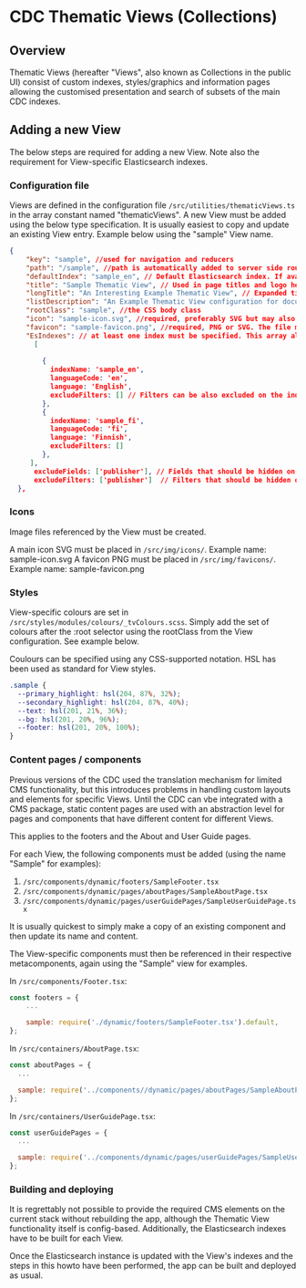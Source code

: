 # CDC Thematic Views (Collections)

## Overview

Thematic Views (hereafter "Views", also known as Collections in the public UI) consist of custom indexes, styles/graphics and information pages allowing the customised presentation and search of subsets of the main CDC indexes.

## Adding a new View

The below steps are required for adding a new View. Note also the requirement for View-specific Elasticsearch indexes.

### Configuration file

Views are defined in the configuration file `/src/utilities/thematicViews.ts` in the array constant named "thematicViews". A new View must be added using the below type specification. It is usually easiest to copy and update an existing View entry. Example below using the "sample" View name.

```json
{
    "key": "sample", //used for navigation and reducers
    "path": "/sample", //path is automatically added to server side routing. If root ("/"), sets the View as the default view for the current instance.
    "defaultIndex": "sample_en", // Default Elasticsearch index. If available, English should be default.
    "title": "Sample Thematic View", // Used in page titles and logo heading
    "longTitle": "An Interesting Example Thematic View", // Expanded title, used on the Collections page
    "listDescription": "An Example Thematic View configuration for documentation purposes",  // used on the Collections overview page
    "rootClass": "sample", //the CSS body class
    "icon": "sample-icon.svg", //required, preferably SVG but may also be PNG. The file must be placed in `/src/img/icons/`
    "favicon": "sample-favicon.png", //required, PNG or SVG. The file must be placed in `/src/img/favicons/`
    "EsIndexes": // at least one index must be specified. This array also controls the language selector (index switcher)
      [
      
        {
          indexName: 'sample_en',
          languageCode: 'en',
          language: 'English',
          excludeFilters: [] // Filters can be also excluded on the index level, see excludeFilters[] for the View level below
        },
        {
          indexName: 'sample_fi',
          languageCode: 'fi',
          language: 'Finnish',
          excludeFilters: []
        },
     ],
      excludeFields: ['publisher'], // Fields that should be hidden on the detail page. Use (almost) any field names as specified in the return statement of getStudyModel() in common/metadata.ts. See also src/components/Detail.tsx.
      excludeFilters: ['publisher']  // Filters that should be hidden on the search page. Use any of the following:  "topic", "keywords", "publisher", "country", "collectionYear", "timeMethod", "timeMethodCV". See also src/containers/SearchPage.tsx.
  },
```

### Icons

Image files referenced by the View must be created.

A main icon SVG must be placed in `/src/img/icons/`. Example name: sample-icon.svg
A favicon PNG  must be placed in `/src/img/favicons/`. Example name: sample-favicon.png

### Styles

View-specific colours are set in `/src/styles/modules/colours/_tvColours.scss`. Simply add the set of colours after the :root selector using the rootClass from the View configuration. See example below.

Coulours can be specified using any CSS-supported notation. HSL has been used as standard for View styles.

```css
.sample {
  --primary_highlight: hsl(204, 87%, 32%);
  --secondary_highlight: hsl(204, 87%, 40%);
  --text: hsl(201, 21%, 36%);
  --bg: hsl(201, 20%, 96%);
  --footer: hsl(201, 20%, 100%);
}
```

### Content pages / components

Previous versions of the CDC used the translation mechanism for limited CMS functionality, but this introduces problems in handling custom layouts and elements for specific Views.
Until the CDC can vbe integrated with a CMS package, static content pages are used with an abstraction level for pages and components that have different content for different Views.

This applies to the footers and the About and User Guide pages.

For each View, the following components must be added (using the name "Sample" for examples):

1. `/src/components/dynamic/footers/SampleFooter.tsx`
2. `/src/components/dynamic/pages/aboutPages/SampleAboutPage.tsx`
3. `/src/components/dynamic/pages/userGuidePages/SampleUserGuidePage.tsx`

It is usually quickest to simply make a copy of an existing component and then update its name and content.


The View-specific components must then be referenced in their respective metacomponents, again using the "Sample" view for examples.

In `/src/components/Footer.tsx`:

```jsx
const footers = {
    ...

    sample: require('./dynamic/footers/SampleFooter.tsx').default,
};
```


In `/src/containers/AboutPage.tsx`:

```jsx
const aboutPages = {
  ...

  sample: require('../components//dynamic/pages/aboutPages/SampleAboutPage.tsx').default,
};
```

In `/src/containers/UserGuidePage.tsx`:

```jsx
const userGuidePages = {
  ...

  sample: require('../components/dynamic/pages/userGuidePages/SampleUserGuidePage.tsx').default,
};
```

### Building and deploying
It is regrettably not possible to provide the required CMS elements on the current stack without rebuilding the app, although the Thematic View functionality itself is config-based. Additionally, the Elasticsearch indexes have to be built for each View.

Once the Elasticsearch instance is updated with the View's indexes and the steps in this howto have been performed, the app can be built and deployed as usual.